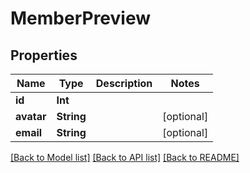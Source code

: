 # MemberPreview

## Properties

Name | Type | Description | Notes
------------ | ------------- | ------------- | -------------
**id** | **Int** |  | 
**avatar** | **String** |  | [optional] 
**email** | **String** |  | [optional] 

[[Back to Model list]](../README.md#documentation-for-models) [[Back to API list]](../README.md#documentation-for-api-endpoints) [[Back to README]](../README.md)


